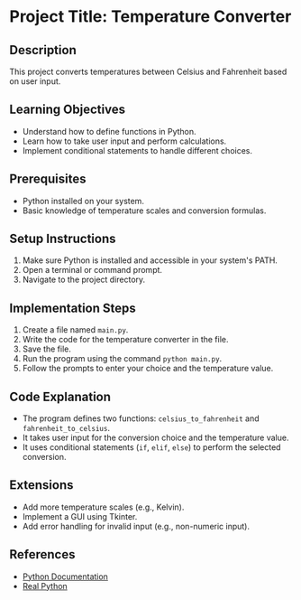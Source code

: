 # Project Title: Temperature Converter

## Description
This project converts temperatures between Celsius and Fahrenheit based on user input.

## Learning Objectives
- Understand how to define functions in Python.
- Learn how to take user input and perform calculations.
- Implement conditional statements to handle different choices.

## Prerequisites
- Python installed on your system.
- Basic knowledge of temperature scales and conversion formulas.

## Setup Instructions
1.  Make sure Python is installed and accessible in your system's PATH.
2.  Open a terminal or command prompt.
3.  Navigate to the project directory.

## Implementation Steps
1.  Create a file named `main.py`.
2.  Write the code for the temperature converter in the file.
3.  Save the file.
4.  Run the program using the command `python main.py`.
5.  Follow the prompts to enter your choice and the temperature value.

## Code Explanation
- The program defines two functions: `celsius_to_fahrenheit` and `fahrenheit_to_celsius`.
- It takes user input for the conversion choice and the temperature value.
- It uses conditional statements (`if`, `elif`, `else`) to perform the selected conversion.

## Extensions
- Add more temperature scales (e.g., Kelvin).
- Implement a GUI using Tkinter.
- Add error handling for invalid input (e.g., non-numeric input).

## References
- [Python Documentation](https://docs.python.org/3/)
- [Real Python](https://realpython.com/)
